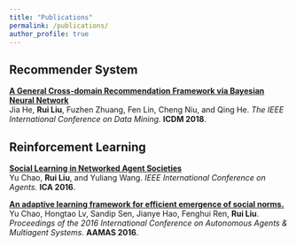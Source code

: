 ```yaml
---
title: "Publications"
permalink: /publications/
author_profile: true
---
```


## Recommender System

<b>[A General Cross-domain Recommendation Framework via Bayesian Neural Network](http://freshricardo.github.io/publications/ICDM.pdf)</b> <br>
Jia He, <b>Rui Liu</b>, Fuzhen Zhuang, Fen Lin, Cheng Niu, and Qing He. <i>The IEEE International Conference on Data Mining.</i> <b>ICDM 2018</b>.



## Reinforcement Learning

<b>[Social Learning in Networked Agent Societies](http://freshricardo.github.io/publications/ICA.pdf)</b><br>
Yu Chao, <b>Rui Liu</b>, and Yuliang Wang. <i>IEEE International Conference on Agents.</i> <b>ICA 2016</b>.

<b>[An adaptive learning framework for efficient emergence of social norms.](http://freshricardo.github.io/publications/AAMAS.pdf)</b><br>
Yu Chao, Hongtao Lv, Sandip Sen, Jianye Hao, Fenghui Ren, <b>Rui Liu</b>. <i>Proceedings of the 2016 International Conference on Autonomous Agents & Multiagent Systems.</i> <b>AAMAS 2016</b>.